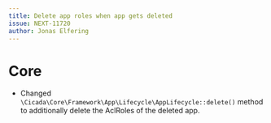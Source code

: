 ```yaml
---
title: Delete app roles when app gets deleted
issue: NEXT-11720
author: Jonas Elfering
---
```

# Core
* Changed `\Cicada\Core\Framework\App\Lifecycle\AppLifecycle::delete()` method to additionally delete the AclRoles of the deleted app.
